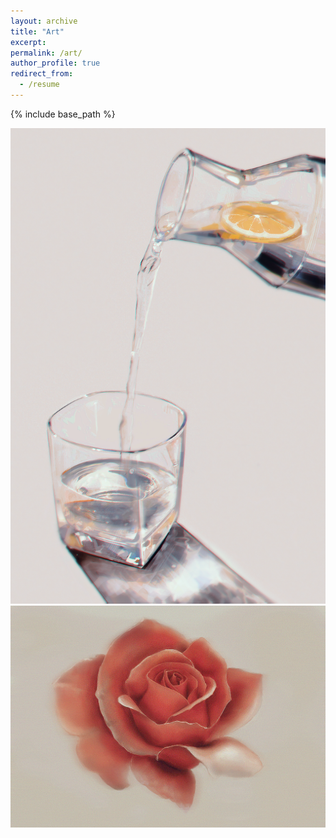 ```yaml
---
layout: archive
title: "Art"
excerpt: 
permalink: /art/
author_profile: true
redirect_from:
  - /resume
---
```


{% include base_path %}

<img src = '/_pages/water.png'>

<img src = '/_pages/rose !.jpg'>
